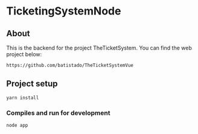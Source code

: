 # TicketingSystemNode

## About
This is the backend for the project TheTicketSystem. You can find the web project below:
```
https://github.com/batistado/TheTicketSystemVue
```

## Project setup
```
yarn install
```

### Compiles and run for development
```
node app
```